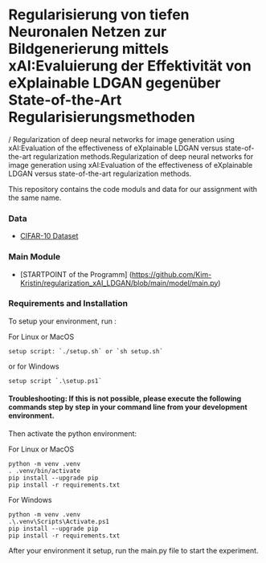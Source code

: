 # Regularisierung von tiefen Neuronalen Netzen zur Bildgenerierung mittels xAI:Evaluierung der Effektivität von eXplainable LDGAN gegenüber State-of-the-Art Regularisierungsmethoden
 / Regularization of deep neural networks for image generation using xAI:Evaluation of the effectiveness of eXplainable LDGAN versus state-of-the-art regularization methods.Regularization of deep neural networks for image generation using xAI:Evaluation of the effectiveness of eXplainable LDGAN versus state-of-the-art regularization methods.

This repository contains the code moduls and data for our assignment with the same name.

### Data
- [CIFAR-10 Dataset ](https://www.cs.toronto.edu/~kriz/cifar.html)

### Main Module
- [STARTPOINT of the Programm] (https://github.com/Kim-Kristin/regularization_xAI_LDGAN/blob/main/model/main.py)

### Requirements and Installation
To setup your environment, run :

For Linux or MacOS
```
setup script: `./setup.sh` or `sh setup.sh`

```
or for Windows
```
setup script `.\setup.ps1`
```

#### Troubleshooting: If this is not possible, please execute the following commands step by step in your command line from your development environment.
Then activate the python environment:

For Linux or MacOS

```
python -m venv .venv
. .venv/bin/activate
pip install --upgrade pip
pip install -r requirements.txt
```

For Windows
```
python -m venv .venv
.\.venv\Scripts\Activate.ps1
pip install --upgrade pip
pip install -r requirements.txt
```

After your environment it setup, run the main.py file to start the experiment.

